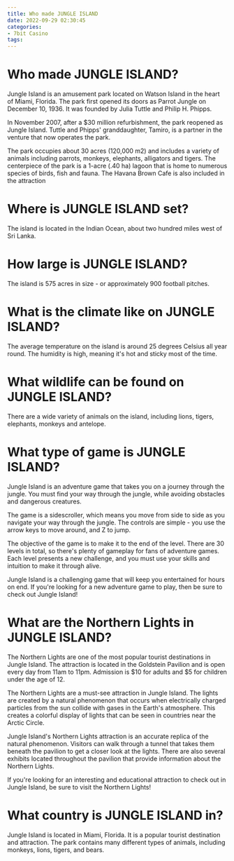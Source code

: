 ```yaml
---
title: Who made JUNGLE ISLAND
date: 2022-09-29 02:30:45
categories:
- 7bit Casino
tags:
---
```



#  Who made JUNGLE ISLAND?

Jungle Island is an amusement park located on Watson Island in the heart of Miami, Florida. The park first opened its doors as Parrot Jungle on December 10, 1936. It was founded by Julia Tuttle and Philip H. Phipps.

In November 2007, after a $30 million refurbishment, the park reopened as Jungle Island. Tuttle and Phipps' granddaughter, Tamiro, is a partner in the venture that now operates the park.

The park occupies about 30 acres (120,000 m2) and includes a variety of animals including parrots, monkeys, elephants, alligators and tigers. The centerpiece of the park is a 1-acre (.40 ha) lagoon that is home to numerous species of birds, fish and fauna. The Havana Brown Cafe is also included in the attraction

#  Where is JUNGLE ISLAND set?

The island is located in the Indian Ocean, about two hundred miles west of Sri Lanka.

# How large is JUNGLE ISLAND?

The island is 575 acres in size - or approximately 900 football pitches.

# What is the climate like on JUNGLE ISLAND?

The average temperature on the island is around 25 degrees Celsius all year round. The humidity is high, meaning it's hot and sticky most of the time.

# What wildlife can be found on JUNGLE ISLAND?

There are a wide variety of animals on the island, including lions, tigers, elephants, monkeys and antelope.

#  What type of game is JUNGLE ISLAND?

Jungle Island is an adventure game that takes you on a journey through the jungle. You must find your way through the jungle, while avoiding obstacles and dangerous creatures.

The game is a sidescroller, which means you move from side to side as you navigate your way through the jungle. The controls are simple - you use the arrow keys to move around, and Z to jump.

The objective of the game is to make it to the end of the level. There are 30 levels in total, so there's plenty of gameplay for fans of adventure games. Each level presents a new challenge, and you must use your skills and intuition to make it through alive.

Jungle Island is a challenging game that will keep you entertained for hours on end. If you're looking for a new adventure game to play, then be sure to check out Jungle Island!

#  What are the Northern Lights in JUNGLE ISLAND?

The Northern Lights are one of the most popular tourist destinations in Jungle Island. The attraction is located in the Goldstein Pavilion and is open every day from 11am to 11pm. Admission is $10 for adults and $5 for children under the age of 12.

The Northern Lights are a must-see attraction in Jungle Island. The lights are created by a natural phenomenon that occurs when electrically charged particles from the sun collide with gases in the Earth's atmosphere. This creates a colorful display of lights that can be seen in countries near the Arctic Circle.

Jungle Island's Northern Lights attraction is an accurate replica of the natural phenomenon. Visitors can walk through a tunnel that takes them beneath the pavilion to get a closer look at the lights. There are also several exhibits located throughout the pavilion that provide information about the Northern Lights.

If you're looking for an interesting and educational attraction to check out in Jungle Island, be sure to visit the Northern Lights!

#  What country is JUNGLE ISLAND in?

Jungle Island is located in Miami, Florida. It is a popular tourist destination and attraction. The park contains many different types of animals, including monkeys, lions, tigers, and bears.